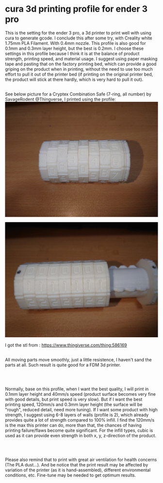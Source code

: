 # cura 3d printing profile for ender 3 pro

This is the setting for the ender 3 pro, a 3d printer to print well with using cura to generate gcode. I conclude this after some try, with Creality white 1.75mm PLA 
Filament. With 0.4mm nozzle. This profile is also good for 0.1mm and 0.3mm layer height, but the best is 0.2mm. I choose these settings in this profile because I think it is 
at the balance of product strength, printing speed, and material usage. I suggest using paper masking tape and pasting that on the factory printing bed, which can 
provide a good griping on the product when in printing, without the need to use too much effort to pull it out of the printer bed (if printing on the original printer 
bed, the product will stick at there hardly, which is very hard to pull it out). 
</br></br>

See below picture for a Cryptex Combination Safe (7-ring, all number) by SavageRodent @Thingverse,  I printed using the profile:
<img src="photo/cryptex_sample1.JPG" width="700"><br />

<img src="photo/cryptex_sample2.JPG" width="700"><br />

I got the stl from : <https://www.thingiverse.com/thing:586169>

</br>All moving parts move smoothly, just a little resistence, I haven't sand the parts at all. Such result is quite good for a FDM 3d printer.

</br></br>


Normally, base on this profile, when I want the best quality, I will print in 0.1mm layer height and 40mm/s speed (product surface becomes very fine with good details, 
but print speed is very slow). But if I want the best printing speed, 120mm/s and 0.3mm layer height (the surface will be "rough", reduced detail, need more tuning). If 
I want some product with high strength, I suggest using 6-8 layers of walls (profile is 2), which already provides quite a lot of strength compared to 100% infill. I 
find the 120mm/s is the max this printer can do, more than that, the chances of having printing failure/flaws become quite significant. For the infill types, cubic is 
used as it can provide even strength in both x, y, z-direction of the product.

</br></br>

Please also remind that to print with great air ventilation for health concerns (The PLA dust...). And be notice that the print result may be affected by 
variation of the printer (as it is hand-assembled), different environmental conditions, etc. Fine-tune may be needed to get optimum results.
